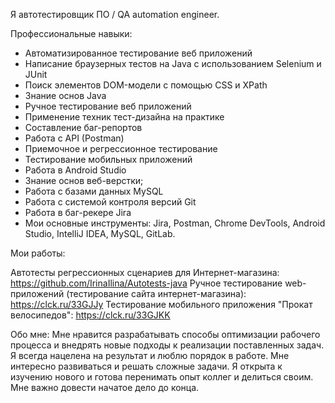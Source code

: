 Я автотестировщик ПО / QA automation engineer.

Профессиональные навыки:

- Автоматизированное тестирование веб приложений
- Написание браузерных тестов на Java с использованием Selenium и JUnit
- Поиск элементов DOM-модели с помощью CSS и XPath
- Знание основ Java
- Ручное тестирование веб приложений
- Применение техник тест-дизайна на практике
- Составление баг-репортов
- Работа с API (Postman)
- Приемочное и регрессионное тестирование
- Тестирование мобильных приложений
- Работа в Android Studio
- Знание основ веб-верстки;
- Работа с базами данных MySQL
- Работа с системой контроля версий Git
- Работа в баг-рекере Jira
- Мои основные инструменты: Jira, Postman, Chrome DevTools, Android Studio, IntelliJ IDEA, MySQL, GitLab.

Мои работы:

Автотесты регрессионных сценариев для Интернет-магазина: https://github.com/IrinaIlina/Autotests-java
Ручное тестирование web-приложений (тестирование сайта интернет-магазина): https://clck.ru/33GJJy
Тестирование мобильного приложения "Прокат велосипедов": https://clck.ru/33GJKK

Обо мне: Мне нравится разрабатывать способы оптимизации рабочего процесса и внедрять новые подходы к реализации поставленных задач. Я всегда нацелена на результат и люблю порядок в работе. Мне интересно развиваться и решать сложные задачи. Я открыта к изучению нового и готова перенимать опыт коллег и делиться своим. Мне важно довести начатое дело до конца.
